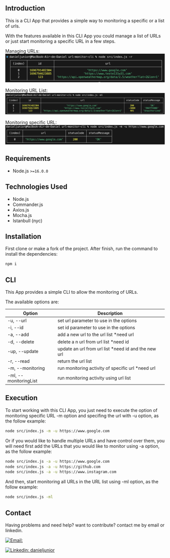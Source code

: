 ## Introduction
This is a CLI App that provides a simple way to monitoring a specific or a list of urls.

With the features available in this CLI App you could manage a list of URLs or just start monitoring a specific URL in a few steps.

Managing URLs:
[![read-option](https://github.com/daniel-junior21/url-monitor-cli/blob/main/docs/read-option.png?raw=true)](https://github.com/daniel-junior21/url-monitor-cli)

Monitoring URL List:
[![read-option](https://github.com/daniel-junior21/url-monitor-cli/blob/main/docs/monitoringList-option.png?raw=true)](https://github.com/daniel-junior21/url-monitor-cli)

Monitoring specific URL:
[![read-option](https://github.com/daniel-junior21/url-monitor-cli/blob/main/docs/monitoring-option.png?raw=true)](https://github.com/daniel-junior21/url-monitor-cli)
## Requirements
    
- Node.js `>=16.0.0`

## Technologies Used
- Node.js
- Commander.js
- Axios.js
- Mocha.js
- Istanbull (nyc)

## Installation

First clone or make a fork of the project. After finish, run the command to install the dependencies:
```sh
npm i
```

## CLI

This App provides a simple CLI to allow the monitoring of URLs.

The available options are:

| Option            | Description                                            |
|-------------------|--------------------------------------------------------|
| -u, --url         | set url parameter to use in the options                |
| -i, --id          | set id parameter to use in the options                 |
| -a, --add         | add a new url to the url list *need url                |
| -d, --delete      | delete a n url from url list *need id                  |
| -up, --update     | update an url from url list *need id and the new url   |
| -r, --read        | return the url list                                    |
| -m, --monitoring | run monitoring activity of specific url *need url       |
| -ml, --monitoringList | run monitoring activity using url list             |

## Execution

To start working with this CLI App, you just need to execute the option of monitoring specific URL -m option and specifing the url with -u option, as the follow example:

```sh
node src/index.js -m -u https://www.google.com
```

Or if you would like to handle multiple URLs and have control over them, you will need first add the URLs that you would like to monitor using -a option, as the follow example:

```sh
node src/index.js -a -u https://www.google.com
node src/index.js -a -u https://github.com
node src/index.js -a -u https://www.instagram.com
```

And then, start monitoring all URLs in the URL list using -ml option, as the follow example:

```sh
node src/index.js -ml
```

## Contact
Having problems and need help? want to contribute?
contact me by email or linkedin.

[![Email:](https://img.shields.io/badge/-danieljunior.dev@gmail.com-white?style=flat&logo=gmail&link=mailto:danieljunior.dev@gmail.com)](mailto:danieljunior.dev@gmail.com)

[![Linkedin: danieljunior](https://img.shields.io/badge/-Daniel%20Junior-blue?style=flat&logo=Linkedin&logoColor=white&link=https://www.linkedin.com/in/danielcolijr/)](https://www.linkedin.com/in/danielcolijr/)
